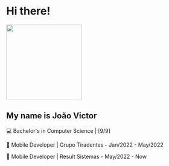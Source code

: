 # Hi there! 
<img width = 200 height = 200 src = "https://media.giphy.com/media/ASd0Ukj0y3qMM/giphy.gif">

## My name is João Victor

💻 Bachelor's in Computer Science | [9/9]

📱 Mobile Developer | Grupo Tiradentes - Jan/2022 - May/2022

📱 Mobile Developer | Result Sistemas - May/2022 - Now
